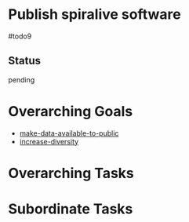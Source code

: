 # Publish spiralive software

#todo9

## Status
pending

# Overarching Goals
- [make-data-available-to-public](../planning/goals/make-data-available-to-public.md)
- [increase-diversity](../planning/goals/increase-diversity.md)

# Overarching Tasks

# Subordinate Tasks
